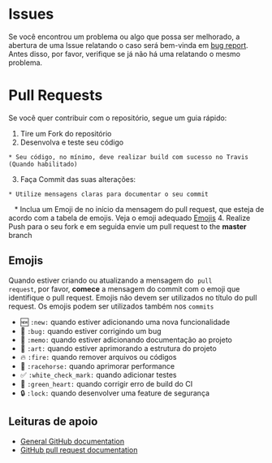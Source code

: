 # Issues

Se você encontrou um problema ou algo que possa ser melhorado, a abertura de uma Issue relatando o caso será bem-vinda em [bug report](https://github.com/angelogluz/Youtube-codes/issues).
Antes disso, por favor, verifique se já não há uma relatando o mesmo problema.

# Pull Requests

Se você quer contribuir com o repositório, segue um guia rápido:
  1. Tire um Fork do repositório
  2. Desenvolva e teste seu código
  
    * Seu código, no mínimo, deve realizar build com sucesso no Travis (Quando habilitado)
  3. Faça Commit das suas alterações:
    
    * Utilize mensagens claras para documentar o seu commit
    * Inclua um Emoji de no início da mensagem do pull request, que esteja de acordo com a tabela de emojis. Veja o emoji adequado [Emojis](#emojis)
  4. Realize Push para o seu fork e em seguida envie um pull request to the **master** branch

## Emojis

Quando estiver criando ou atualizando a mensagem do  <code>pull request</code>, por favor, **comece** a mensagem do commit com o emoji que identifique o pull request. Emojis não devem ser utilizados no título do pull request. Os emojis podem ser utilizados também nos <code>commits</code>

* :new: `:new:` quando estiver adicionando uma nova funcionalidade
* :bug: `:bug:` quando estiver corrigindo um bug
* :memo: `:memo:` quando estiver adicionando documentação ao projeto
* :art: `:art:` quando estiver aprimorando a estrutura do projeto
* :fire: `:fire:` quando remover arquivos ou códigos
* :racehorse: `:racehorse:` quando aprimorar performance
* :white_check_mark: `:white_check_mark:` quando adicionar testes
* :green_heart: `:green_heart:` quando corrigir erro de build do CI
* :lock: `:lock:` quando desenvolver uma feature de segurança

## Leituras de apoio
+ [General GitHub documentation](https://help.github.com/)
+ [GitHub pull request documentation](https://help.github.com/send-pull-requests/)
